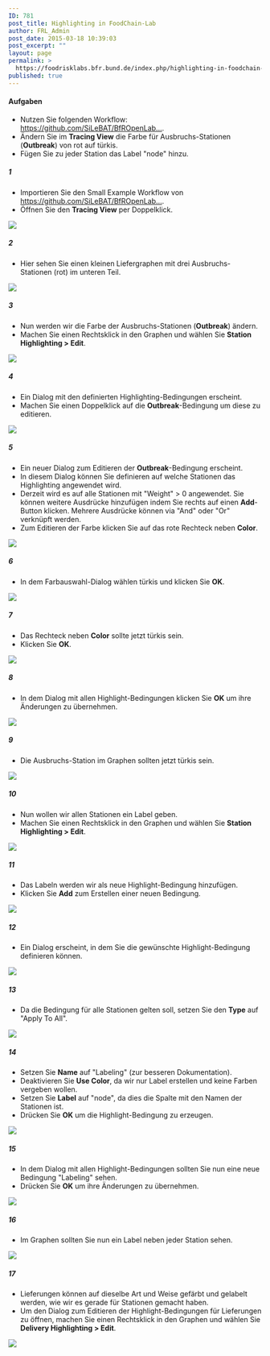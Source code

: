 ```yaml
---
ID: 781
post_title: Highlighting in FoodChain-Lab
author: FRL_Admin
post_date: 2015-03-18 10:39:03
post_excerpt: ""
layout: page
permalink: >
  https://foodrisklabs.bfr.bund.de/index.php/highlighting-in-foodchain-lab-2/
published: true
---
```

<h4>Aufgaben</h4>
<ul>
<li>Nutzen Sie folgenden Workflow: <a href="https://github.com/SiLeBAT/BfROpenLabResources/raw/master/GitHubPages/workflows/Small_Example.zip" target="_blank">https://github.com/SiLeBAT/BfROpenLab...</a>.</li>
<li>Ändern Sie im <b>Tracing View</b> die Farbe für Ausbruchs-Stationen (<b>Outbreak</b>) von rot auf türkis.</li>
<li>Fügen Sie zu jeder Station das Label "node" hinzu.</li>
</ul>
<h5>1</h5>
<ul>
<li>Importieren Sie den Small Example Workflow von <a href="https://github.com/SiLeBAT/BfROpenLabResources/raw/master/GitHubPages/workflows/Small_Example.zip" target="_blank">https://github.com/SiLeBAT/BfROpenLab...</a>.</li>
<li>Öffnen Sie den <b>Tracing View</b> per Doppelklick.</li>
</ul>
<a href="https://github.com/SiLeBAT/BfROpenLabResources/raw/master/GitHubPages/documents/foodchainlab_highlighting/1.png"><img class="aligncenter size-full" src="https://github.com/SiLeBAT/BfROpenLabResources/raw/master/GitHubPages/documents/foodchainlab_highlighting/1.png"/></a>
<h5>2</h5>
<ul>
<li>Hier sehen Sie einen kleinen Liefergraphen mit drei Ausbruchs-Stationen (rot) im unteren Teil.</li>
</ul>
<a href="https://github.com/SiLeBAT/BfROpenLabResources/raw/master/GitHubPages/documents/foodchainlab_highlighting/2.png"><img class="aligncenter size-full" src="https://github.com/SiLeBAT/BfROpenLabResources/raw/master/GitHubPages/documents/foodchainlab_highlighting/2.png"/></a>
<h5>3</h5>
<ul>
<li>Nun werden wir die Farbe der Ausbruchs-Stationen (<b>Outbreak</b>) ändern.</li>
<li>Machen Sie einen Rechtsklick in den Graphen und wählen Sie <b>Station Highlighting > Edit</b>.</li>
</ul>
<a href="https://github.com/SiLeBAT/BfROpenLabResources/raw/master/GitHubPages/documents/foodchainlab_highlighting/3.png"><img class="aligncenter size-full" src="https://github.com/SiLeBAT/BfROpenLabResources/raw/master/GitHubPages/documents/foodchainlab_highlighting/3.png"/></a>
<h5>4</h5>
<ul>
<li>Ein Dialog mit den definierten Highlighting-Bedingungen erscheint.</li>
<li>Machen Sie einen Doppelklick auf die <b>Outbreak</b>-Bedingung um diese zu editieren.</li>
</ul>
<a href="https://github.com/SiLeBAT/BfROpenLabResources/raw/master/GitHubPages/documents/foodchainlab_highlighting/4.png"><img class="aligncenter size-full" src="https://github.com/SiLeBAT/BfROpenLabResources/raw/master/GitHubPages/documents/foodchainlab_highlighting/4.png"/></a>
<h5>5</h5>
<ul>
<li>Ein neuer Dialog zum Editieren der <b>Outbreak</b>-Bedingung erscheint.</li>
<li>In diesem Dialog können Sie definieren auf welche Stationen das Highlighting angewendet wird.</li>
<li>Derzeit wird es auf alle Stationen mit "Weight" > 0 angewendet. Sie können weitere Ausdrücke hinzufügen indem Sie rechts auf einen <b>Add</b>-Button klicken. Mehrere Ausdrücke können via "And" oder "Or" verknüpft werden.</li>
<li>Zum Editieren der Farbe klicken Sie auf das rote Rechteck neben <b>Color</b>.</li>
</ul>
<a href="https://github.com/SiLeBAT/BfROpenLabResources/raw/master/GitHubPages/documents/foodchainlab_highlighting/5.png"><img class="aligncenter size-full" src="https://github.com/SiLeBAT/BfROpenLabResources/raw/master/GitHubPages/documents/foodchainlab_highlighting/5.png"/></a>
<h5>6</h5>
<ul>
<li>In dem Farbauswahl-Dialog wählen türkis und klicken Sie <b>OK</b>.</li>
</ul>
<a href="https://github.com/SiLeBAT/BfROpenLabResources/raw/master/GitHubPages/documents/foodchainlab_highlighting/6.png"><img class="aligncenter size-full" src="https://github.com/SiLeBAT/BfROpenLabResources/raw/master/GitHubPages/documents/foodchainlab_highlighting/6.png"/></a>
<h5>7</h5>
<ul>
<li>Das Rechteck neben <b>Color</b> sollte jetzt türkis sein.</li>
<li>Klicken Sie <b>OK</b>.</li>
</ul>
<a href="https://github.com/SiLeBAT/BfROpenLabResources/raw/master/GitHubPages/documents/foodchainlab_highlighting/7.png"><img class="aligncenter size-full" src="https://github.com/SiLeBAT/BfROpenLabResources/raw/master/GitHubPages/documents/foodchainlab_highlighting/7.png"/></a>
<h5>8</h5>
<ul>
<li>In dem Dialog mit allen Highlight-Bedingungen klicken Sie <b>OK</b> um ihre Änderungen zu übernehmen.</li>
</ul>
<a href="https://github.com/SiLeBAT/BfROpenLabResources/raw/master/GitHubPages/documents/foodchainlab_highlighting/8.png"><img class="aligncenter size-full" src="https://github.com/SiLeBAT/BfROpenLabResources/raw/master/GitHubPages/documents/foodchainlab_highlighting/8.png"/></a>
<h5>9</h5>
<ul>
<li>Die Ausbruchs-Station im Graphen sollten jetzt türkis sein.</li>
</ul>
<a href="https://github.com/SiLeBAT/BfROpenLabResources/raw/master/GitHubPages/documents/foodchainlab_highlighting/9.png"><img class="aligncenter size-full" src="https://github.com/SiLeBAT/BfROpenLabResources/raw/master/GitHubPages/documents/foodchainlab_highlighting/9.png"/></a>
<h5>10</h5>
<ul>
<li>Nun wollen wir allen Stationen ein Label geben.</li>
<li>Machen Sie einen Rechtsklick in den Graphen und wählen Sie <b>Station Highlighting > Edit</b>.</li>
</ul>
<a href="https://github.com/SiLeBAT/BfROpenLabResources/raw/master/GitHubPages/documents/foodchainlab_highlighting/10.png"><img class="aligncenter size-full" src="https://github.com/SiLeBAT/BfROpenLabResources/raw/master/GitHubPages/documents/foodchainlab_highlighting/10.png"/></a>
<h5>11</h5>
<ul>
<li>Das Labeln werden wir als neue Highlight-Bedingung hinzufügen.</li>
<li>Klicken Sie <b>Add</b> zum Erstellen einer neuen Bedingung.</li>
</ul>
<a href="https://github.com/SiLeBAT/BfROpenLabResources/raw/master/GitHubPages/documents/foodchainlab_highlighting/11.png"><img class="aligncenter size-full" src="https://github.com/SiLeBAT/BfROpenLabResources/raw/master/GitHubPages/documents/foodchainlab_highlighting/11.png"/></a>
<h5>12</h5>
<ul>
<li>Ein Dialog erscheint, in dem Sie die gewünschte Highlight-Bedingung definieren können.</li>
</ul>
<a href="https://github.com/SiLeBAT/BfROpenLabResources/raw/master/GitHubPages/documents/foodchainlab_highlighting/12.png"><img class="aligncenter size-full" src="https://github.com/SiLeBAT/BfROpenLabResources/raw/master/GitHubPages/documents/foodchainlab_highlighting/12.png"/></a>
<h5>13</h5>
<ul>
<li>Da die Bedingung für alle Stationen gelten soll, setzen Sie den <b>Type</b> auf "Apply To All".</li>
</ul>
<a href="https://github.com/SiLeBAT/BfROpenLabResources/raw/master/GitHubPages/documents/foodchainlab_highlighting/13.png"><img class="aligncenter size-full" src="https://github.com/SiLeBAT/BfROpenLabResources/raw/master/GitHubPages/documents/foodchainlab_highlighting/13.png"/></a>
<h5>14</h5>
<ul>
<li>Setzen Sie <b>Name</b> auf "Labeling" (zur besseren Dokumentation).</li>
<li>Deaktivieren Sie <b>Use Color</b>, da wir nur Label erstellen und keine Farben vergeben wollen.</li>
<li>Setzen Sie <b>Label</b> auf "node", da dies die Spalte mit den Namen der Stationen ist.</li>
<li>Drücken Sie <b>OK</b> um die Highlight-Bedingung zu erzeugen.</li>
</ul>
<a href="https://github.com/SiLeBAT/BfROpenLabResources/raw/master/GitHubPages/documents/foodchainlab_highlighting/14.png"><img class="aligncenter size-full" src="https://github.com/SiLeBAT/BfROpenLabResources/raw/master/GitHubPages/documents/foodchainlab_highlighting/14.png"/></a>
<h5>15</h5>
<ul>
<li>In dem Dialog mit allen Highlight-Bedingungen sollten Sie nun eine neue Bedingung "Labeling" sehen.</li>
<li>Drücken Sie <b>OK</b> um ihre Änderungen zu übernehmen.</li>
</ul>
<a href="https://github.com/SiLeBAT/BfROpenLabResources/raw/master/GitHubPages/documents/foodchainlab_highlighting/15.png"><img class="aligncenter size-full" src="https://github.com/SiLeBAT/BfROpenLabResources/raw/master/GitHubPages/documents/foodchainlab_highlighting/15.png"/></a>
<h5>16</h5>
<ul>
<li>Im Graphen sollten Sie nun ein Label neben jeder Station sehen.</li>
</ul>
<a href="https://github.com/SiLeBAT/BfROpenLabResources/raw/master/GitHubPages/documents/foodchainlab_highlighting/16.png"><img class="aligncenter size-full" src="https://github.com/SiLeBAT/BfROpenLabResources/raw/master/GitHubPages/documents/foodchainlab_highlighting/16.png"/></a>
<h5>17</h5>
<ul>
<li>Lieferungen können auf dieselbe Art und Weise gefärbt und gelabelt werden, wie wir es gerade für Stationen gemacht haben.</li>
<li>Um den Dialog zum Editieren der Highlight-Bedingungen für Lieferungen zu öffnen, machen Sie einen Rechtsklick in den Graphen und wählen Sie <b>Delivery Highlighting > Edit</b>.</li>
</ul>
<a href="https://github.com/SiLeBAT/BfROpenLabResources/raw/master/GitHubPages/documents/foodchainlab_highlighting/17.png"><img class="aligncenter size-full" src="https://github.com/SiLeBAT/BfROpenLabResources/raw/master/GitHubPages/documents/foodchainlab_highlighting/17.png"/></a>